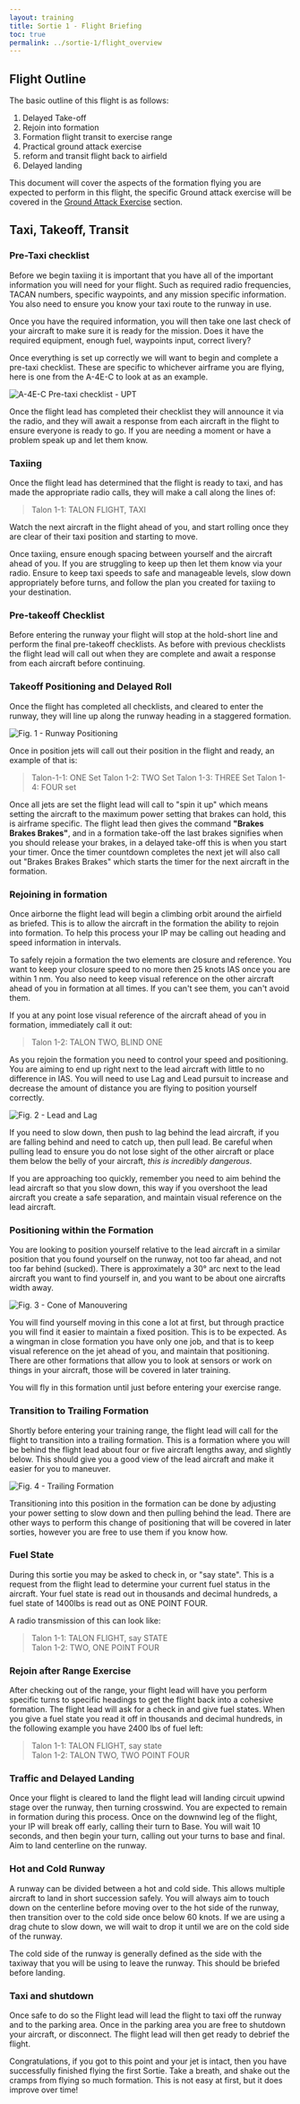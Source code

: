 ```yaml
---
layout: training
title: Sortie 1 - Flight Briefing
toc: true
permalink: ../sortie-1/flight_overview
---
```


## Flight Outline
The basic outline of this flight is as follows:
1. Delayed Take-off
2. Rejoin into formation
3. Formation flight transit to exercise range
4. Practical ground attack exercise
5. reform and transit flight back to airfield
6. Delayed landing

This document will cover the aspects of the formation flying you are expected to perform in this flight, the specific Ground attack exercise will be covered in the [Ground Attack Exercise](../sortie-1/ground_attack/) section.

## Taxi, Takeoff, Transit

### Pre-Taxi checklist
Before we begin taxiing it is important that you have all of the important information you will need for your flight. Such as required radio frequencies, TACAN numbers, specific waypoints, and any mission specific information. You also need to ensure you know your taxi route to the runway in use. 

Once you have the required information, you will then take one last check of your aircraft to make sure it is ready for the mission. Does it have the required equipment, enough fuel, waypoints input, correct livery?

Once everything is set up correctly we will want to begin and complete a pre-taxi checklist. These are specific to whichever airframe you are flying, here is one from the A-4E-C to look at as an example.

![A-4E-C Pre-taxi checklist - UPT](a4ec-pretaxi-checklist-upt.jpg)

Once the flight lead has completed their checklist they will announce it via the radio, and they will await a response from each aircraft in the flight to ensure everyone is ready to go. If you are needing a moment or have a problem speak up and let them know.

### Taxiing
Once the flight lead has determined that the flight is ready to taxi, and has made the appropriate radio calls, they will make a call along the lines of:

> Talon 1-1: TALON FLIGHT, TAXI

Watch the next aircraft in the flight ahead of you, and start rolling once they are clear of their taxi position and starting to move.

Once taxiing, ensure enough spacing between yourself and the aircraft ahead of you. If you are struggling to keep up then let them know via your radio. Ensure to keep taxi speeds to safe and manageable levels, slow down appropriately before turns, and follow the plan you created for taxiing to your destination. 

### Pre-takeoff Checklist
Before entering the runway your flight will stop at the hold-short line and perform the final pre-takeoff checklists. As before with previous checklists the flight lead will call out when they are complete and await a response from each aircraft before continuing.

### Takeoff Positioning and Delayed Roll
Once the flight has completed all checklists, and cleared to enter the runway, they will line up along the runway heading in a staggered formation. 

![Fig. 1 - Runway Positioning](fig1-runwaypositioning.jpg)

Once in position jets will call out their position in the flight and ready, an example of that is:
> Talon-1-1: ONE Set
> Talon 1-2: TWO Set
> Talon 1-3: THREE Set
> Talon 1-4: FOUR set

Once all jets are set the flight lead will call to "spin it up" which means setting the aircraft to the maximum power setting that brakes can hold, this is airframe specific. The flight lead then gives the command __"Brakes Brakes Brakes"__, and in a formation take-off the last brakes signifies when you should release your brakes, in a delayed take-off this is when you start your timer. Once the timer countdown completes the next jet will also call out "Brakes Brakes Brakes" which starts the timer for the next aircraft in the formation.

### Rejoining in formation
Once airborne the flight lead will begin a climbing orbit around the airfield as briefed. This is to allow the aircraft in the formation the ability to rejoin into formation. To help this process your IP may be calling out heading and speed information in intervals.

To safely rejoin a formation the two elements are closure and reference. You want to keep your closure speed to no more then 25 knots IAS once you are within 1 nm. You also need to keep visual reference on the other aircraft ahead of you in formation at all times. If you can't see them, you can't avoid them.

If you at any point lose visual reference of the aircraft ahead of you in formation, immediately call it out:
> Talon 1-2: TALON TWO, BLIND ONE

As you rejoin the formation you need to control your speed and positioning. You are aiming to end up right next to the lead aircraft with little to no difference in IAS. You will need to use Lag and Lead pursuit to increase and decrease the amount of distance you are flying to position yourself correctly.

![Fig. 2 - Lead and Lag](fig2-leadlag.jpg)

If you need to slow down, then push to lag behind the lead aircraft, if you are falling behind and need to catch up, then pull lead. Be careful when pulling lead to ensure you do not lose sight of the other aircraft or place them below the belly of your aircraft, *this is incredibly dangerous*.

If you are approaching too quickly, remember you need to aim behind the lead aircraft so that you slow down, this way if you overshoot the lead aircraft you create a safe separation, and maintain visual reference on the lead aircraft.

### Positioning within the Formation
You are looking to position yourself relative to the lead aircraft in a similar position that you found yourself on the runway, not too far ahead, and not too far behind (sucked). There is approximately a 30° arc next to the lead aircraft you want to find yourself in, and you want to be about one aircrafts width away.

![Fig. 3 - Cone of Manouvering](fig3-coneofmanouvering.jpg)

You will find yourself moving in this cone a lot at first, but through practice you will find it easier to maintain a fixed position. This is to be expected. As a wingman in close formation you have only one job, and that is to keep visual reference on the jet ahead of you, and maintain that positioning. There are other formations that allow you to look at sensors or work on things in your aircraft, those will be covered in later training.

You will fly in this formation until just before entering your exercise range.

### Transition to Trailing Formation
Shortly before entering your training range, the flight lead will call for the flight to transition into a trailing formation. This is a formation where you will be behind the flight lead about four or five aircraft lengths away, and slightly below. This should give you a good view of the lead aircraft and make it easier for you to maneuver.

![Fig. 4 - Trailing Formation](fig4-trailingformation.jpg)

Transitioning into this position in the formation can be done by adjusting your power setting to slow down and then pulling behind the lead. There are other ways to perform this change of positioning that will be covered in later sorties, however you are free to use them if you know how.

### Fuel State
During this sortie you may be asked to check in, or "say state". This is a request from the flight lead to determine your current fuel status in the aircraft. Your fuel state is read out in thousands and decimal hundreds, a fuel state of 1400lbs is read out as ONE POINT FOUR.

A radio transmission of this can look like:
> Talon 1-1: TALON FLIGHT, say STATE  
> Talon 1-2: TWO, ONE POINT FOUR

### Rejoin after Range Exercise
After checking out of the range, your flight lead will have you perform specific turns to specific headings to get the flight back into a cohesive formation. The flight lead will ask for a check in and give fuel states. When you give a fuel state you read it off in thousands and decimal hundreds, in the following example you have 2400 lbs of fuel left:

> Talon 1-1: TALON FLIGHT, say state  
> Talon 1-2: TALON TWO, TWO POINT FOUR

### Traffic and Delayed Landing
Once your flight is cleared to land the flight lead will landing circuit upwind stage over the runway, then turning crosswind. You are expected to remain in formation during this process. Once on the downwind leg of the flight, your IP will break off early, calling their turn to Base. You will wait 10 seconds, and then begin your turn, calling out your turns to base and final. Aim to land centerline on the runway.

### Hot and Cold Runway
A runway can be divided between a hot and cold side. This allows multiple aircraft to land in short succession safely. You will always aim to touch down on the centerline before moving over to the hot side of the runway, then transition over to the cold side once below 60 knots. If we are using a drag chute to slow down, we will wait to drop it until we are on the cold side of the runway.

The cold side of the runway is generally defined as the side with the taxiway that you will be using to leave the runway. This should be briefed before landing.

### Taxi and shutdown
Once safe to do so the Flight lead will lead the flight to taxi off the runway and to the parking area. Once in the parking area you are free to shutdown your aircraft, or disconnect. The flight lead will then get ready to debrief the flight.

Congratulations, if you got to this point and your jet is intact, then you have successfully finished flying the first Sortie. Take a breath, and shake out the cramps from flying so much formation. This is not easy at first, but it does improve over time!


